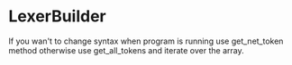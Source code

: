 # LexerBuilder
If you wan't to change syntax when program is running use get_net_token method 
otherwise use get_all_tokens and iterate over the array.
